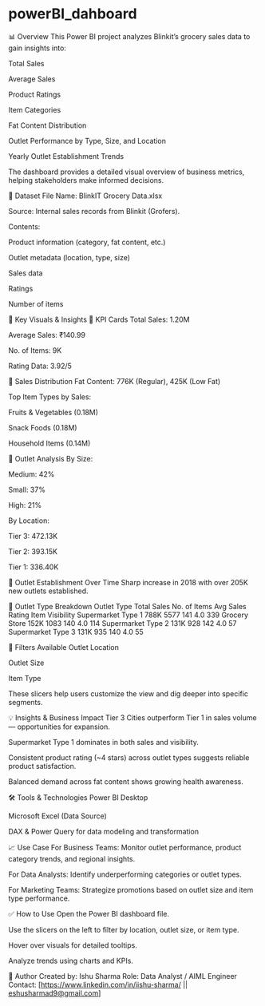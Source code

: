 # powerBI_dahboard
📊 Overview
This Power BI project analyzes Blinkit’s grocery sales data to gain insights into:

Total Sales

Average Sales

Product Ratings

Item Categories

Fat Content Distribution

Outlet Performance by Type, Size, and Location

Yearly Outlet Establishment Trends

The dashboard provides a detailed visual overview of business metrics, helping stakeholders make informed decisions.

📁 Dataset
File Name: BlinkIT Grocery Data.xlsx

Source: Internal sales records from Blinkit (Grofers).

Contents:

Product information (category, fat content, etc.)

Outlet metadata (location, type, size)

Sales data

Ratings

Number of items

📌 Key Visuals & Insights
🔸 KPI Cards
Total Sales: 1.20M

Average Sales: ₹140.99

No. of Items: 9K

Rating Data: 3.92/5

🔸 Sales Distribution
Fat Content: 776K (Regular), 425K (Low Fat)

Top Item Types by Sales:

Fruits & Vegetables (0.18M)

Snack Foods (0.18M)

Household Items (0.14M)

🔸 Outlet Analysis
By Size:

Medium: 42%

Small: 37%

High: 21%

By Location:

Tier 3: 472.13K

Tier 2: 393.15K

Tier 1: 336.40K

🔸 Outlet Establishment Over Time
Sharp increase in 2018 with over 205K new outlets established.

🔸 Outlet Type Breakdown
Outlet Type	Total Sales	No. of Items	Avg Sales	Rating	Item Visibility
Supermarket Type 1	788K	5577	141	4.0	339
Grocery Store	152K	1083	140	4.0	114
Supermarket Type 2	131K	928	142	4.0	57
Supermarket Type 3	131K	935	140	4.0	55

🧩 Filters Available
Outlet Location

Outlet Size

Item Type

These slicers help users customize the view and dig deeper into specific segments.

💡 Insights & Business Impact
Tier 3 Cities outperform Tier 1 in sales volume — opportunities for expansion.

Supermarket Type 1 dominates in both sales and visibility.

Consistent product rating (~4 stars) across outlet types suggests reliable product satisfaction.

Balanced demand across fat content shows growing health awareness.

🛠 Tools & Technologies
Power BI Desktop

Microsoft Excel (Data Source)

DAX & Power Query for data modeling and transformation

📈 Use Case
For Business Teams: Monitor outlet performance, product category trends, and regional insights.

For Data Analysts: Identify underperforming categories or outlet types.

For Marketing Teams: Strategize promotions based on outlet size and item type performance.

✅ How to Use
Open the Power BI dashboard file.

Use the slicers on the left to filter by location, outlet size, or item type.

Hover over visuals for detailed tooltips.

Analyze trends using charts and KPIs.

📌 Author
Created by: Ishu Sharma
Role: Data Analyst / AIML Engineer
Contact: [https://www.linkedin.com/in/iishu-sharma/ || eshusharmad9@gmail.com]
